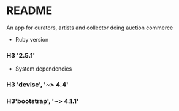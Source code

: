 # README

An app for curators, artists and collector doing auction commerce

* Ruby version  
### H3 '2.5.1'

* System dependencies 
### H3 'devise', '~> 4.4'
### H3'bootstrap', '~> 4.1.1'

